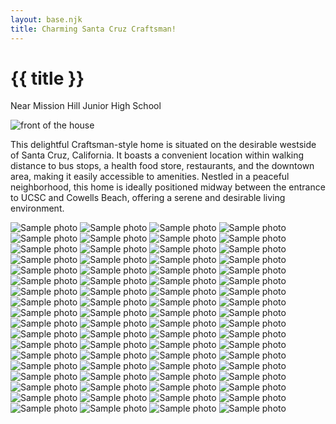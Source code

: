```yaml
---
layout: base.njk
title: Charming Santa Cruz Craftsman!
---
```


# {{ title }}

Near Mission Hill Junior High School

![front of the house](/img/517-front_IMG_2778.jpeg)


This delightful Craftsman-style home is situated on the desirable westside of Santa Cruz, California. It boasts a convenient location within walking distance to bus stops, a health food store, restaurants, and the downtown area, making it easily accessible to amenities. Nestled in a peaceful neighborhood, this home is ideally positioned midway between the entrance to UCSC and Cowells Beach, offering a serene and desirable living environment.

<div class="grid">
  <img src="/img/IMG_2183.jpeg" alt="Sample photo">
  <img src="/img/IMG_2505.jpeg" alt="Sample photo">
<img src="/img/IMG_2506.jpeg" alt="Sample photo">
<img src="/img/IMG_2507.jpeg" alt="Sample photo">
<img src="/img/IMG_2508.jpeg" alt="Sample photo">
<img src="/img/IMG_2509.jpeg" alt="Sample photo">
<img src="/img/IMG_2513.jpeg" alt="Sample photo">
<img src="/img/IMG_2514.jpeg" alt="Sample photo">
<img src="/img/IMG_2515.jpeg" alt="Sample photo">
<img src="/img/IMG_2516.jpeg" alt="Sample photo">
<img src="/img/IMG_2721.jpeg" alt="Sample photo">
<img src="/img/IMG_2722.jpeg" alt="Sample photo">
<img src="/img/IMG_2724.jpeg" alt="Sample photo">
<img src="/img/IMG_2725.jpeg" alt="Sample photo">
<img src="/img/IMG_2726.jpeg" alt="Sample photo">
<img src="/img/IMG_2727.jpeg" alt="Sample photo">
<img src="/img/IMG_2728.jpeg" alt="Sample photo">
<img src="/img/IMG_2729.jpeg" alt="Sample photo">
<img src="/img/IMG_2730.jpeg" alt="Sample photo">
<img src="/img/IMG_2731.jpeg" alt="Sample photo">
<img src="/img/IMG_2732.jpeg" alt="Sample photo">
<img src="/img/IMG_2733.jpeg" alt="Sample photo">
<img src="/img/IMG_2734.jpeg" alt="Sample photo">
<img src="/img/IMG_2735.jpeg" alt="Sample photo">
<img src="/img/IMG_2739.jpeg" alt="Sample photo">
<img src="/img/IMG_2740.jpeg" alt="Sample photo">
<img src="/img/IMG_2741.jpeg" alt="Sample photo">
<img src="/img/IMG_2742.jpeg" alt="Sample photo">
<img src="/img/IMG_2743.jpeg" alt="Sample photo">
<img src="/img/IMG_2744.jpeg" alt="Sample photo">
<img src="/img/IMG_2747.jpeg" alt="Sample photo">
<img src="/img/IMG_2748.jpeg" alt="Sample photo">
<img src="/img/IMG_2749.jpeg" alt="Sample photo">
<img src="/img/IMG_2750.jpeg" alt="Sample photo">
<img src="/img/IMG_2751.jpeg" alt="Sample photo">
<img src="/img/IMG_2752.jpeg" alt="Sample photo">
<img src="/img/IMG_2758.jpeg" alt="Sample photo">
<img src="/img/IMG_2759.jpeg" alt="Sample photo">
<img src="/img/IMG_2760.jpeg" alt="Sample photo">
<img src="/img/IMG_2761.jpeg" alt="Sample photo">
<img src="/img/IMG_2762.jpeg" alt="Sample photo">
<img src="/img/IMG_2763.jpeg" alt="Sample photo">
<img src="/img/IMG_2764.jpeg" alt="Sample photo">
<img src="/img/IMG_2765.jpeg" alt="Sample photo">
<img src="/img/IMG_2766.jpeg" alt="Sample photo">
<img src="/img/IMG_2774.jpeg" alt="Sample photo">
<img src="/img/IMG_2775.jpeg" alt="Sample photo">
<img src="/img/IMG_2778.jpeg" alt="Sample photo">
<img src="/img/IMG_2779.jpeg" alt="Sample photo">
<img src="/img/IMG_2781.jpeg" alt="Sample photo">
<img src="/img/IMG_2782.jpeg" alt="Sample photo">
<img src="/img/IMG_2783.jpeg" alt="Sample photo">
<img src="/img/IMG_2785.jpeg" alt="Sample photo">
<img src="/img/IMG_2787.jpeg" alt="Sample photo">
<img src="/img/IMG_2790.jpeg" alt="Sample photo">
<img src="/img/IMG_2794.jpeg" alt="Sample photo">
<img src="/img/IMG_2795.jpeg" alt="Sample photo">
<img src="/img/IMG_2797.jpeg" alt="Sample photo">
<img src="/img/IMG_2798.jpeg" alt="Sample photo">
<img src="/img/IMG_2799.jpeg" alt="Sample photo">
<img src="/img/IMG_2800.jpeg" alt="Sample photo">
<img src="/img/IMG_2801.jpeg" alt="Sample photo">
<img src="/img/IMG_2802.jpeg" alt="Sample photo">
<img src="/img/IMG_2803.jpeg" alt="Sample photo">
<img src="/img/IMG_2804.jpeg" alt="Sample photo">
<img src="/img/IMG_2805.jpeg" alt="Sample photo">
<img src="/img/IMG_2807.jpeg" alt="Sample photo">
<img src="/img/IMG_2808.jpeg" alt="Sample photo">
<img src="/img/IMG_2810.jpeg" alt="Sample photo">
<img src="/img/IMG_2811.jpeg" alt="Sample photo">
<img src="/img/IMG_2812.jpeg" alt="Sample photo">
<img src="/img/IMG_2814.jpeg" alt="Sample photo">
</div>